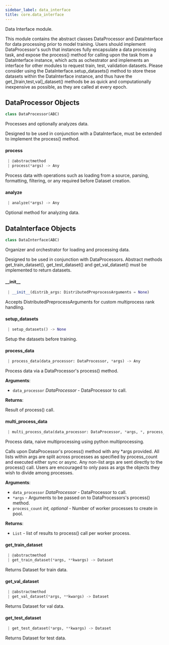 ```yaml
---
sidebar_label: data_interface
title: core.data_interface
---
```


Data Interface module.

This module contains the abstract classes DataProcessor and
DataInterface for data processing prior to model training. Users
should implement DataProcessor&#x27;s such that instances fully
encapsulate a data processing task, and expose the process()
method for calling upon the task from a DataInterface instance,
which acts as ochestrator and implements an interface
for other modules to request train, test, validation datasets.
Please consider using the DataInterface.setup_datasets() method
to store these datasets within the DataInterface instance, and
thus have the get_[train,test,val]_dataset() methods be as
quick and computationally inexpensive as possible, as they are
called at every epoch.

## DataProcessor Objects

```python
class DataProcessor(ABC)
```

Processes and optionally analyzes data.

Designed to be used in conjunction with a DataInterface, must be extended
to implement the process() method.

#### process

```python
 | @abstractmethod
 | process(*args) -> Any
```

Process data with operations such as loading from a source, parsing,
formatting, filtering, or any required before Dataset creation.

#### analyze

```python
 | analyze(*args) -> Any
```

Optional method for analyzing data.

## DataInterface Objects

```python
class DataInterface(ABC)
```

Organizer and orchestrator for loading and processing data.

Designed to be used in conjunction with DataProcessors.
Abstract methods get_train_dataset(), get_test_dataset() and
get_val_dataset() must be implemented to return datasets.

#### \_\_init\_\_

```python
 | __init__(distrib_args: DistributedPreprocessArguments = None)
```

Accepts DistributedPreprocessArguments for custom multiprocess
rank handling.

#### setup\_datasets

```python
 | setup_datasets() -> None
```

Setup the datasets before training.

#### process\_data

```python
 | process_data(data_processor: DataProcessor, *args) -> Any
```

Process data via a DataProcessor&#x27;s process() method.

**Arguments**:

- `data_processor` _DataProcessor_ - DataProcessor to call.
  

**Returns**:

  Result of process() call.

#### multi\_process\_data

```python
 | multi_process_data(data_processor: DataProcessor, *args, *, process_count=1) -> List
```

Process data, naive multiprocessing using python multiprocessing.

Calls upon DataProcessor&#x27;s process() method with any *args provided.
All lists within args are split across processes as specified by
process_count and executed either sync or async. Any non-list
args are sent directly to the process() call. Users are encouraged
to only pass as args the objects they wish to divide among processes.

**Arguments**:

- `data_processor` _DataProcessor_ - DataProcessor to call.
- `*args` - Arguments to be passed on to DataProcessors&#x27;s process()
  method.
- `process_count` _int, optional_ - Number of worker processes to create in pool.
  

**Returns**:

- `List` - list of results to process() call per worker process.

#### get\_train\_dataset

```python
 | @abstractmethod
 | get_train_dataset(*args, **kwargs) -> Dataset
```

Returns Dataset for train data.

#### get\_val\_dataset

```python
 | @abstractmethod
 | get_val_dataset(*args, **kwargs) -> Dataset
```

Returns Dataset for val data.

#### get\_test\_dataset

```python
 | get_test_dataset(*args, **kwargs) -> Dataset
```

Returns Dataset for test data.

